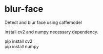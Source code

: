 # blur-face
Detect and blur face using caffemodel

Install cv2 and numpy necessary dependency. 

pip install cv2 <br>
pip install numpy
